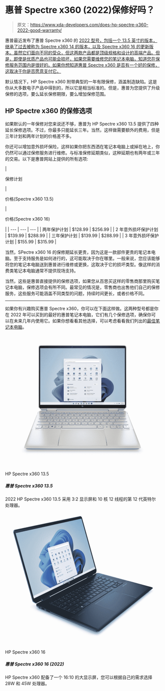 # 惠普 Spectre x360 (2022)保修好吗？

> 原文：<https://www.xda-developers.com/does-hp-spectre-x360-2022-good-warranty/>

惠普最近发布了惠普 Spectre x360 的 [2022 型号，包括一个 13.5 英寸的版本，继承了过去被称为 Spectre x360 14 的版本，以及 Spectre x360 16 的更新版本。虽然它们面向不同的受众，但这两款产品都是顶级规格和设计的高端产品。但是，即使是优质产品也可能会损坏，如果您需要维修您的笔记本电脑，知道您在保修服务范围内是很好的。如果你想知道惠普 Spectre x360 是否有一个好的保修，这取决于你是否愿意支付它。](https://www.xda-developers.com/hp-spectre-x360-2022/)

默认情况下，HP Spectre x360 附带典型的一年有限保修，涵盖制造缺陷。这是你从大多数电子产品中得到的，所以它是相当标准的。但是，惠普为您提供了升级保修的选项，要么延长保修期限，要么增加保修范围。

## HP Spectre x360 的保修选项

如果默认的一年保修对您来说还不够，惠普为 HP Spectre x360 13.5 提供了四种延长保修选项。不过，你最多只能延长三年。当然，这样做需要额外的费用，但是三年计划和两年计划的价格差不多。

你还可以增加意外损坏保险，这样如果你把东西洒在笔记本电脑上或掉在地上，你仍然可以通过保修服务进行维修。与标准保修延期类似，这种延期也有两年或三年的交易。以下是惠普网站上提供的所有选项:

| 

保修计划

 | 

价格(Spectre x360 13.5)

 | 

价格(Spectre x360 16)

 |
| --- | --- | --- |
| 两年保护计划 | $128.99 | $256.99 |
| 2 年意外损坏保护计划 | $139.99 | $288.99 |
| 三年保护计划 | $139.99 | $288.99 |
| 3 年意外损坏保护计划 | $155.99 | $315.99 |

当然，SPectre x360 16 的保修期延长更贵，因为这是一款部件更贵的笔记本电脑。至于支持服务是如何进行的，这可能取决于你在哪里。一般来说，您应该能够将您的笔记本电脑送到惠普进行维修或更换，这取决于它的损坏类型。像这样的消费类笔记本电脑通常不提供现场支持。

当然，这些是惠普直接提供的保修选项，如果您从百思买这样的零售商那里购买笔记本电脑，保修选项会有所不同。最常见的情况是，零售商也出售他们自己的保修服务，这些服务可能涵盖不同类型的问题，持续时间更长，或者价格不同。

* * *

如果你有兴趣购买惠普 Spectre x360，你可以在下面这样做。这两种型号都是你在 2022 年可以买到的最好的惠普笔记本电脑，它们有几个保修选项，确保你可以在未来几年内使用它。如果你想看看其他选择，可以考虑看看我们列出的[最佳笔记本电脑](https://www.xda-developers.com/best-laptops/)。

 <picture>![The HP Spectre x360 13.5 is a premium convertible laptop with a stunning deisng and great performance for everyday tasks.](img/3116aac455db3b2da28af3fcd8c8a579.png)</picture> 

HP Spectre x360 13.5

##### 惠普 Spectre x360 13.5

2022 HP Spectre x360 13.5 采用 3:2 显示屏和 10 核 12 线程的第 12 代英特尔处理器。

 <picture>![The HP Spectre x360 16 is a powerful convertible laptop with high-end processors and discrete graphics, plus a fantastic display.](img/51e1b3dba34e25ccec1221618101e2b4.png)</picture> 

HP Spectre x360 16

##### 惠普 Spectre x360 16 (2022)

HP Spectre x360 配备了一个 16:10 的大显示屏，您可以根据自己的需求选择 28W 和 45W 处理器。